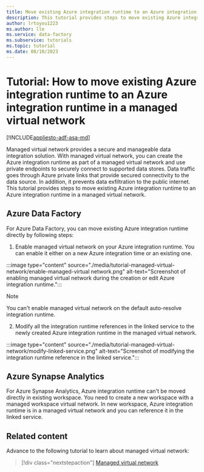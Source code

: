 ```yaml
---
title: Move existing Azure integration runtime to an Azure integration runtime in a managed virtual network
description: This tutorial provides steps to move existing Azure integration runtime to an Azure integration runtime in a managed virtual network.
author: lrtoyou1223
ms.author: lle
ms.service: data-factory
ms.subservice: tutorials
ms.topic: tutorial
ms.date: 08/10/2023
---
```


# Tutorial: How to move existing Azure integration runtime to an Azure integration runtime in a managed virtual network

[!INCLUDE[appliesto-adf-asa-md](includes/appliesto-adf-asa-md.md)]

Managed virtual network provides a secure and manageable data integration solution. With managed virtual network, you can create the Azure integration runtime as part of a managed virtual network and use private endpoints to securely connect to supported data stores. Data traffic goes through Azure private links that provide secured connectivity to the data source. In addition, it prevents data exfiltration to the public internet. 
This tutorial provides steps to move existing Azure integration runtime to an Azure integration runtime in a managed virtual network.

## Azure Data Factory
For Azure Data Factory, you can move existing Azure integration runtime directly by following steps:
1. Enable managed virtual network on your Azure integration runtime. You can enable it either on a new Azure integration time or an existing one.

:::image type="content" source="./media/tutorial-managed-virtual-network/enable-managed-virtual network.png" alt-text="Screenshot of enabling managed virtual network during the creation or edit Azure integration runtime.":::

> [!NOTE]
> You can't enable managed virtual network on the default auto-resolve integration runtime.

2. Modify all the integration runtime references in the linked service to the newly created Azure integration runtime in the managed virtual network. 

:::image type="content" source="./media/tutorial-managed-virtual-network/modify-linked-service.png" alt-text="Screenshot of modifying the integration runtime reference in the linked service.":::

## Azure Synapse Analytics
For Azure Synapse Analytics, Azure integration runtime can't be moved directly in existing workspace. You need to create a new workspace with a managed workspace virtual network. In new workspace, Azure integration runtime is in a managed virtual network and you can reference it in the linked service.

## Related content

Advance to the following tutorial to learn about managed virtual network:

> [!div class="nextstepaction"]
> [Managed virtual network](managed-virtual-network-private-endpoint.md)